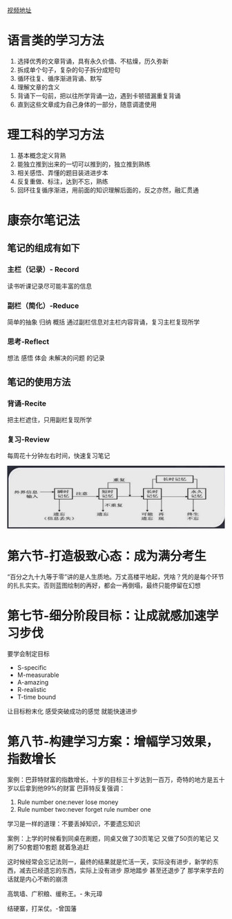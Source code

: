  
[视频地址 ](https://www.bilibili.com/video/BV1wA4y1S7DQ)


# 语言类的学习方法
1. 选择优秀的文章背诵，具有永久价值、不枯燥，历久弥新
2. 拆成单个句子，复杂的句子拆分成短句
3. 循环往复、循序渐进背诵、默写
4. 理解文章的含义
5. 背诵下一句前，把以往所学背诵一边，遇到卡顿错漏重复背诵
6. 直到这些文章成为自己身体的一部分，随意调遣使用


# 理工科的学习方法
1. 基本概念定义背熟
2. 能独立推到出来的一切可以推到的，独立推到熟练
3. 相关感悟、弄懂的题目装进进步本
4. 反复重做、标注，达到不忘，熟练
5. 回环往复循序渐进，用前面的知识理解后面的，反之亦然，融汇贯通


# 康奈尔笔记法

## 笔记的组成有如下

### 主栏（记录）- Record
读书听课记录尽可能丰富的信息

### 副栏（简化）-Reduce
简单的抽象 归纳 概括
通过副栏信息对主栏内容背诵，复习主栏复现所学

### 思考-Reflect
想法 感悟 体会 未解决的问题 的记录

## 笔记的使用方法

### 背诵-Recite
把主栏遮住，只用副栏复现所学

### 复习-Review
每周花十分钟左右时间，快速复习笔记


![RUNOOB 图标](屏幕截图_20220516162844.png "RUNOOB")

# 第六节-打造极致心态：成为满分考生


“百分之九十九等于零”讲的是人生质地。万丈高楼平地起，凭啥？凭的是每个环节的扎扎实实。否则蓝图绘制的再好，都会一再倒塌，最终只能停留在幻想


# 第七节-细分阶段目标：让成就感加速学习步伐

要学会制定目标  
- S-specific
- M-measurable
- A-amazing
- R-realistic
- T-time bound

让目标粉末化 感受突破成功的感觉 就能快速进步

# 第八节-构建学习方案：增幅学习效果，指数增长

案例：巴菲特财富的指数增长，十岁的目标三十岁达到一百万，奇特的地方是五十岁以后拿到他99%的财富
巴菲特反复强调：
1. Rule number one:never lose money
2. Rule number two:never forget rule number one

学习是一样的道理：不要丢掉知识，不要遗忘知识

案例：上学的时候看到同桌在刷题，同桌又做了30页笔记 又做了50页的笔记 又刷了50套题10套题 就着急追赶

这时候经常会忘记法则一，最终的结果就是忙活一天，实际没有进步，新学的东西，减去已经遗忘的东西，实际上没有进步 原地踏步 甚至还退步了 那学来学去的话就是内心不断的崩溃

高筑墙、广积粮、缓称王。- 朱元璋

结硬寨，打呆仗。-曾国藩



